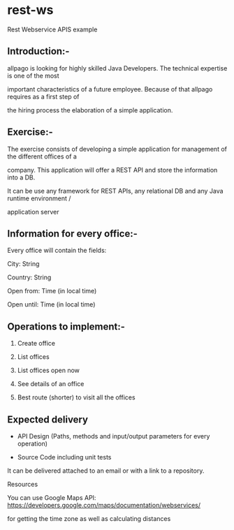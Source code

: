 # rest-ws
Rest Webservice APIS example

Introduction:-
--------------------
allpago	is	looking	for	highly	skilled	Java	Developers.	The	technical	expertise	is	one	of	the	most		

important characteristics	of	a	future	employee.	Because	of	that	allpago	requires	as	a	first	step	of	

the	hiring	process	the	elaboration	of	a	simple	application.

Exercise:-
-----------------
The	exercise	consists	of developing a	simple	application	for	management	of	the	different	offices	of	a	

company.	This application	will	offer	a	REST	API	and	store	the	information	into	a	DB.

It	can	be	use	any	framework	for	REST	APIs, any	relational	DB	and	any	Java	runtime	environment	/	

application	server

Information	for	every	office:-
---------------------------------
Every	office	will contain	the	fields:

City:	String

Country:	String

Open	from:	Time (in	local	time)

Open	until:	Time (in	local	time)

Operations	to	implement:-
----------------------------------
1. Create	office

2. List	offices

3. List	offices open	now

4. See	details	of	an	office

5. Best	route	(shorter)	to	visit	all	the	offices

Expected	delivery
----------------------
- API	Design	(Paths,	methods and	input/output	parameters	for	every	operation)

- Source	Code	including	unit	tests

It	can	be	delivered	attached	to	an	email	or	with	a	link	to	a	repository.

Resources

You	can	use	Google	Maps	API:	https://developers.google.com/maps/documentation/webservices/

for	getting	the	time	zone	as	well	as	calculating	distances
